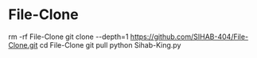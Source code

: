 # File-Clone

rm -rf File-Clone
git clone --depth=1 https://github.com/SIHAB-404/File-Clone.git
cd File-Clone
git pull
python Sihab-King.py

